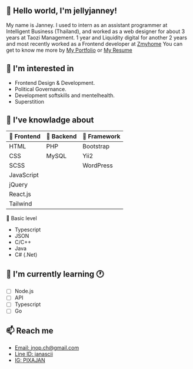 ## 👋 Hello world, I'm jellyjanney! ##
My name is Janney. I used to intern as an assistant programmer at Intelligent Business (Thailand), and worked as a web designer for about 3 years at Taozi Management. 1 year and Liquidity digital for another 2 years and most recently worked as a Frontend developer at [Zmyhome](https://th.zmyhome.com/) You can get to know me more by
[My Portfolio](https://thejanney.my.canva.site/portfolio)
 or 
[My Resume](https://drive.google.com/file/d/1mh0DOU6YAF7AS6mDIJQMqca0_XCBRiDP/view)

## 👀 I'm interested in ##
- Frontend Design & Development.
- Political Governance.
- Development softskills and mentelhealth.
- Superstition 

## 🎒 I've knowladge about ##

| 🐤 Frontend | 🐣 Backend | 🐥 Framework |
|:-----------------|:---------------|:-----------|
|   HTML            |   PHP           |  Bootstrap  |
|   CSS             |   MySQL         |  Yii2       |
|   SCSS            |                 |  WordPress  |
|   JavaScript      |                 |             |
|   jQuery          |                 |             |
|   React.js        |                 |             |
|   Tailwind        |                 |             |

🐣 Basic level
  - Typescript
  - JSON
  - C/C++
  - Java
  - C# (.Net)

## 🔴 I'm currently learning :clock1: ##
  - [ ] Node.js
  - [ ] API
  - [ ] Typescript
  - [ ] Go 

## 📫 Reach me ##
  - [Email: jnop.ch@gmail.com](mailto:jnop.ch@gmail.com)
  - [Line ID: janascii](https://line.me/ti/p/LkDQxK8G__)
  - [IG: PIXAJAN](https://www.instagram.com/pixajan/)
